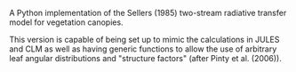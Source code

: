 A Python implementation of the Sellers (1985) two-stream radiative transfer model for vegetation canopies. 

This version is capable of being set up to mimic the calculations in JULES and CLM as well as having generic functions to allow the use of arbitrary leaf angular distributions and "structure factors" (after Pinty et al. (2006)).


